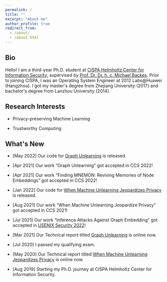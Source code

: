 ```yaml
---
permalink: /
title: ""
excerpt: "About me"
author_profile: true
redirect_from: 
  - /about/
  - /about.html
---
```


## Bio

Hello! I am a third-year Ph.D. student at [CISPA Helmholtz Center for Information Security](http://cispa.de/), supervised by [Prof. Dr. Dr. h. c. Michael Backes](https://cispa.de/people/backes/). Prior to joining CISPA, I was an Operating System Engineer at 2012 Labs@Huawei (Hangzhou). I got my master's degree from Zhejiang University (2017) and bachelor's degree from Lanzhou University (2014).

## Research Interests

- Privacy-preserving Machine Learning

- Trustworthy Computing


## What's New

- [May 2022] Our code for [Graph Unlearning](https://github.com/MinChen00/Graph-Unlearning.git) is released.

- [Apr 2021] Our work “Graph Unlearning” got accepted in CCS 2022!

- [Apr 2021] Our work “Finding MNEMON: Reviving Memories of Node Embeddings” got accepted in CCS 2022!

- [Jan 2022] Our code for [When Machine Unlearning Jeopardizes Privacy](https://github.com/MinChen00/UnlearningLeaks) is released.

- [Aug 2021] Our work “When Machine Unlearning Jeopardize Privacy” got accepted in CCS 2021!

- [Jul 2021] Our work “Inference Attacks Against Graph Embedding” got accepted in [USENIX Security 2022](https://www.usenix.org/conference/usenixsecurity22)!

- [Mar 2021] Our Technical report titled [Graph Unlearning](https://arxiv.org/abs/2103.14991) is online now.

- [Jul 2020] I passed my qualifying exam.

- [May 2020] Our Technical report titled [When Machine Unlearning Jeopardizes Privacy](https://arxiv.org/abs/2005.02205) is online now.

- [Aug 2019] Starting my Ph.D. journey at CISPA Helmholtz Center for Information Security.